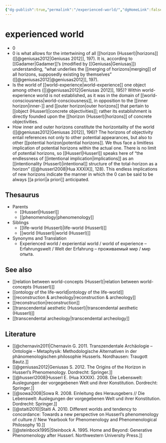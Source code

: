 ```yaml
---
{"dg-publish":true,"permalink":"/experienced-world/","dgHomeLink":false,"dgPassFrontmatter":false}
---
```


# experienced world


- 0
- 0 is what allows  for the intertwining of all [[horizon (Husserl)|horizons]] ([[@geniusas2012|Geniusas 2012]], 197). It is, according to [[Gadamer|Gadamer]]’s (modified by [[Geniusas|Geniusas]]) understanding, “what underlies the [[merging of horizons|merging]] of all horizons, supposedly existing by themselves” ([[@geniusas2012|@geniusas2012]], 197).
- Is the world of [[world-experience|world-experience]] one object among others ([[@geniusas2012|Geniusas 2012]], 195)? Within world-experience world is not established, as it was in the domain of [[world-consciousness|world-consciousness]], in opposition to the [[inner horizon|inner-]] and [[outer horizon|outer horizons]] that pertain to [[object (Husserl)|concrete objectivities]]; rather its establishment is directly founded upon the [[horizon (Husserl)|horizons]] of concrete objectivities.
- How inner and outer horizons constitute the horizontality of the world ([[@geniusas2012|Geniusas 2012]], 196)? The horizons of objectivity entail references not only to other potential appearances, but also to other [[potential horizon|potential horizons]]. We thus face a limitless implication of potential horizons within the actual one. There is no limit of potential horizons, so [[Husserl|Husserl]] speaks here of “the endlessness of [[intentional implication|implications]] as an [[intentionality (Husserl)|intentional]] structure of the total-horizon as a horizon” ([[@husserl2008|Hua XXXIX]], 128). This endless implications of new horizons indicate the manner in which the 0 can be said to be always [[a priori|a priori]] anticipated.



## Thesaurus
- Parents
	- [[Husserl|Husserl]]
	- [[phenomenology|phenomenology]]
- Siblings
	- [[life-world (Husserl)|life-world (Husserl)]]
	- [[world (Husserl)|world (Husserl)]]
- Synonyms and Translation
	- Experienced world / experiential world / world of experience – Erfahrungswelt / Welt der Erfahrung – проживаемый мир / мир опыта.


## See also
- [[relation between world-concepts (Husserl)|relation between world-concepts (Husserl)]]
- [[ontology of the life-world|ontology of the life-world]]
- [[reconstruction & archeology|reconstruction & archeology]]
- [[reconstruction|reconstruction]]
- [[transcendental aesthetic (Husserl)|transcendental aesthetic (Husserl)]]
- [[transcendental archeology|transcendental archeology]]


## Literature
- [[@chernavin2011|Chernavin G. 2011. Transzendentale Archäologie – Ontologie – Metaphysik: Methodologische Alternativen in der phänomenologischen philosophie Husserls. Nordhausen: Traugott Bautz.]]
- [[@geniusas2012|Geniusas S. 2012. The Origins of the Horizon in Husserl’s Phenomenology. Dordrecht: Springer.]]
- [[@husserl2008|Husserl E. (Hua XXXIX). 2008. Die Lebenswelt: Auslegungen der vorgegebenen Welt und ihrer Konstitution. Dordrecht: Springer.]]
- [[@sowa2008|Sowa R. 2008. Einleitung des Herausgebers // Die Lebenswelt: Auslegungen der vorgegebenen Welt und ihrer Konstitution. Dordrecht: Springer.]]
- [[@staiti2010|Staiti A. 2010. Different worlds and tendency to concordance: Towards a new perspective on Husserl’s phenomenology of culture // New Yearbook for Phenomenology and Phenomenological Philosophy 10.]]
- [[@steinbock1995|Steinbock A. 1995. Home and Beyond: Generative Phenomenology after Husserl. Northwestern University Press.]]



